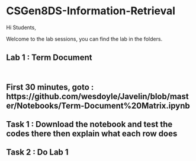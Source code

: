 # CSGen8DS-Information-Retrieval
Hi Students,

Welcome to the lab sessions, you can find the lab in the folders.

<h2>Lab 1 : Term Document <h2>
  <br> First 30 minutes, goto : https://github.com/wesdoyle/Javelin/blob/master/Notebooks/Term-Document%20Matrix.ipynb<br>
 <br> Task 1 : Download the notebook and test the codes there then explain what each row does<br>
  <br> Task 2 : Do Lab 1<br>
  
